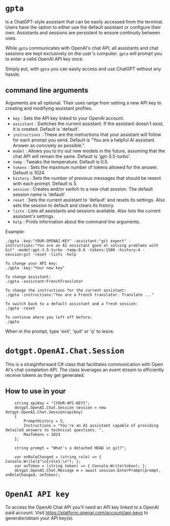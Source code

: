 # `gpta`

Is a ChatGPT-style assistant that can be easily accessed from the terminal. Users have the option to either use the default assistant or configure their own. Assistants and sessions are persistent to ensure continuity between uses. 

While `gpta` communicates with OpenAI's chat API, all assistants and chat sessions are kept exclusively on the user's computer. `gpta` will prompt you to enter a valid OpenAI API key once.

Simply put, with `gpta` you can easily access and use ChatGPT without any hassle. 

## command line arguments
Arguments are all optional. Their uses range from setting a new API key to creating and modifying assistant profiles.  
- `key` : Sets the API key linked to your OpenAI account.
- `assistant` : Switches the current assistant. If the assistant doesn't exist, it is created. Default is 'default'.
- `instructions` : These are the instructions that your assistant will follow for each prompt you send. Default is "You are a helpful AI assistant. Answer as concisely as possible.".
- `model` : Allows you to try out new models in the future, assuming that the chat API will remain the same. Default is 'gpt-3.5-turbo'. 
- `temp` : Tweaks the temperature. Default is 0.5.
- `tokens` : Sets the maximum number of tokens allowed for the answer. Default is 1024.
- `history` : Sets the number of previous messages that should be resent with each prompt. Default is 5.
- `session` : Creates and/or switch to a new chat session. The default session name is 'default'.
- `reset` : Sets the current assistant to 'default' and resets its settings. Also sets the session to default and clears its history. 
- `lists` : Lists all assistants and sessions available. Also lists the current assistant's settings.
- `help` : Prints information about the command line arguments. 

Example:

    ./gpta -key:"YOUR-OPENAI-KEY" -assistant:"git expert" -instructions:"You are an AI assistant good at solving problems with Git" -model:gpt-3.5-turbo -temp:0.6 -tokens:1500 -history:4 -session:git -reset -lists -help
    
    To change your API key:
    ./gpta -key:"Your new key"
    
    To change assistant:
    ./gpta -assistant:FrenchTranslator

    To change the instructions for the current assistant:
    ./gpta -instructions:"You are a French translator. Translate ..."

    To switch back to a default assistant and a fresh session:
    ./gpta -reset

    To continue where you left off before:
    ./gpta

When in the prompt, type 'exit', 'quit' or 'q' to leave.  

# `dotgpt.OpenAI.Chat.Session`
This is a straightforward C# class that facilitates communication with Open AI's chat completion API. The class leverages an event stream to efficiently receive tokens as they get generated.

## How to use in your
```CSharp
    string apiKey = "{YOUR-API-KEY}";
    dotgpt.OpenAI.Chat.Session session = new dotgpt.OpenAI.Chat.Session(apiKey)
    {
        PromptHistory = 5,
        Instructions = "You're an AI assistant capable of providing detailed answers to technical questions. ",
        MaxTokens = 1024
    };

    string prompt = "What's a detached HEAD in git?";

    var onRoleChanged = (string role) => { Console.Write($"\n{role}:\n"); };
    var onToken = (string token) => { Console.Write(token); };
    dotgpt.OpenAI.Chat.Message m = await session.EnterPrompt(prompt, onRoleChanged, onToken);

```

# `OpenAI API key`
To access the OpenAI Chat API you'll need an API key linked to a OpenAI paid account. Visit https://platform.openai.com/account/api-keys to 
generate/obtain your API key(s). 
